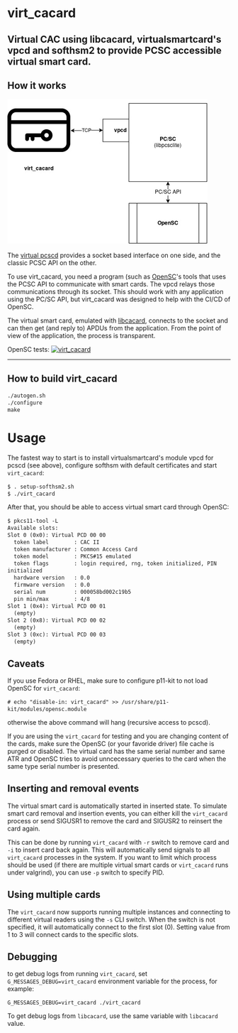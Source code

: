 # virt_cacard
Virtual CAC using libcacard, virtualsmartcard's vpcd and softhsm2 to provide PCSC accessible virtual smart card. 
---
## How it works


![schema](https://github.com/PL4typus/notes/blob/master/virt_cacard.jpg)


The [virtual pcscd](https://github.com/frankmorgner/vsmartcard/tree/master/virtualsmartcard) provides a socket based interface on one side, and the classic PCSC API on the other.

To use virt_cacard, you need a program (such as [OpenSC](https://github.com/OpenSC/OpenSC)'s tools that uses the PCSC API to communicate with smart cards. The vpcd relays those communications through its socket. This should work with any application using the PC/SC API, but virt_cacard was designed to help with the CI/CD of OpenSC.

The virtual smart card, emulated with [libcacard](https://gitlab.freedesktop.org/spice/libcacard/), connects to the socket and can then get (and reply to) APDUs from the application. From the point of view of the application, the process is transparent. 

OpenSC tests:                    [![virt_cacard](https://gitlab.com/PL4typus/OpenSC/badges/virt_cacard/pipeline.svg)](https://gitlab.com/PL4typus/OpenSC/pipelines) 

---
## How to build virt_cacard

    ./autogen.sh
    ./configure
    make


# Usage

The fastest way to start is to install virtualsmartcard's module
vpcd for pcscd (see above), configure softhsm with default certificates
and start `virt_cacard`:

    $ . setup-softhsm2.sh
    $ ./virt_cacard

After that, you should be able to access virtual smart card through OpenSC:

    $ pkcs11-tool -L
    Available slots:
    Slot 0 (0x0): Virtual PCD 00 00
      token label        : CAC II
      token manufacturer : Common Access Card
      token model        : PKCS#15 emulated
      token flags        : login required, rng, token initialized, PIN initialized
      hardware version   : 0.0
      firmware version   : 0.0
      serial num         : 000058bd002c19b5
      pin min/max        : 4/8
    Slot 1 (0x4): Virtual PCD 00 01
      (empty)
    Slot 2 (0x8): Virtual PCD 00 02
      (empty)
    Slot 3 (0xc): Virtual PCD 00 03
      (empty)

## Caveats

If you use Fedora or RHEL, make sure to configure p11-kit to not load OpenSC
for `virt_cacard`:

    # echo "disable-in: virt_cacard" >> /usr/share/p11-kit/modules/opensc.module

otherwise the above command will hang (recursive access to pcscd).

If you are using the `virt_cacard` for testing and you are changing content of
the cards, make sure the OpenSC (or your favoride driver) file cache is purged
or disabled. The virtual card has the same serial number and same ATR and
OpenSC tries to avoid unncecessary queries to the card when the same type
serial number is presented.

## Inserting and removal events

The virtual smart card is automatically started in inserted state. To simulate
smart card removal and insertion events, you can either kill the `virt_cacard`
process or send SIGUSR1 to remove the card and SIGUSR2 to reinsert the card again.

This can be done by running `virt_cacard` with `-r` switch to remove card and
`-i` to insert card back again. This will automatically send signals to all
`virt_cacard` processes in the system. If you want to limit which process should
be used (if there are multiple virtual smart cards or `virt_cacard` runs under
valgrind), you can use `-p` switch to specify PID.

## Using multiple cards

The `virt_cacard` now supports running multiple instances and connecting to
different virtual readers using the `-s` CLI switch. When the switch is not
specified, it will automatically connect to the first slot (0). Setting value
from 1 to 3 will connect cards to the specific slots.

## Debugging

to get debug logs from running `virt_cacard`, set `G_MESSAGES_DEBUG=virt_cacard`
environment variable for the process, for example:

    G_MESSAGES_DEBUG=virt_cacard ./virt_cacard

To get debug logs from `libcacard`, use the same variable with `libcacard` value.
